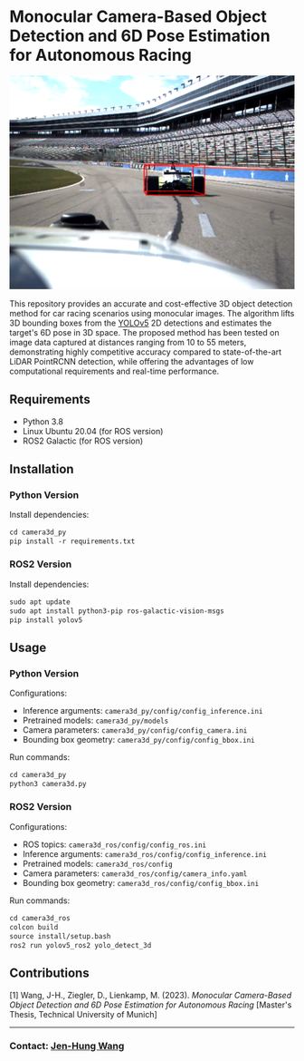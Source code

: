 # **Monocular Camera-Based Object Detection and 6D Pose Estimation for Autonomous Racing**

![Camera 3D](demo/sample.png)

This repository provides an accurate and cost-effective 3D object detection method for car racing scenarios using monocular images. The algorithm lifts 3D bounding boxes from the [YOLOv5](https://github.com/ultralytics/yolov5) 2D detections and estimates the target's 6D pose in 3D space. The proposed method has been tested on image data captured at distances ranging from 10 to 55 meters, demonstrating highly competitive accuracy compared to state-of-the-art LiDAR PointRCNN detection, while offering the advantages of low computational requirements and real-time performance.

## **Requirements**

- Python 3.8
- Linux Ubuntu 20.04 (for ROS version)
- ROS2 Galactic (for ROS version)

## **Installation**
### **Python Version**
Install dependencies:
```
cd camera3d_py
pip install -r requirements.txt
```

### **ROS2 Version**
Install dependencies:
```
sudo apt update
sudo apt install python3-pip ros-galactic-vision-msgs
pip install yolov5
```

## **Usage**
### **Python Version**
Configurations:
- Inference arguments: `camera3d_py/config/config_inference.ini`
- Pretrained models: `camera3d_py/models`
- Camera parameters: `camera3d_py/config/config_camera.ini`
- Bounding box geometry: `camera3d_py/config/config_bbox.ini`

Run commands:
```
cd camera3d_py
python3 camera3d.py
```

### **ROS2 Version**
Configurations:
- ROS topics: `camera3d_ros/config/config_ros.ini`
- Inference arguments: `camera3d_ros/config/config_inference.ini`
- Pretrained models: `camera3d_ros/config`
- Camera parameters: `camera3d_ros/config/camera_info.yaml`
- Bounding box geometry: `camera3d_ros/config/config_bbox.ini`

Run commands:
```
cd camera3d_ros
colcon build
source install/setup.bash
ros2 run yolov5_ros2 yolo_detect_3d
```

## **Contributions**
[1] Wang, J-H., Ziegler, D., Lienkamp, M. (2023). *Monocular Camera-Based Object Detection and 6D Pose Estimation for Autonomous Racing* [Master's Thesis, Technical University of Munich]

----

### Contact: [Jen-Hung Wang](jenhung.wang@tum.de)
